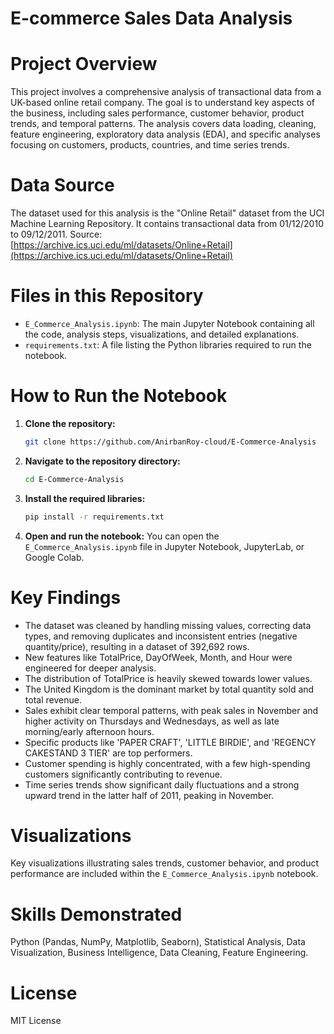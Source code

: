 # E-commerce Sales Data Analysis

# Project Overview
This project involves a comprehensive analysis of transactional data from a UK-based online retail company. The goal is to understand key aspects of the business, including sales performance, customer behavior, product trends, and temporal patterns. The analysis covers data loading, cleaning, feature engineering, exploratory data analysis (EDA), and specific analyses focusing on customers, products, countries, and time series trends.

# Data Source
The dataset used for this analysis is the "Online Retail" dataset from the UCI Machine Learning Repository. It contains transactional data from 01/12/2010 to 09/12/2011.
Source: [https://archive.ics.uci.edu/ml/datasets/Online+Retail](https://archive.ics.uci.edu/ml/datasets/Online+Retail)

# Files in this Repository
*   `E_Commerce_Analysis.ipynb`: The main Jupyter Notebook containing all the code, analysis steps, visualizations, and detailed explanations.
*   `requirements.txt`: A file listing the Python libraries required to run the notebook.

# How to Run the Notebook
1.  **Clone the repository:**

    ```bash
    git clone https://github.com/AnirbanRoy-cloud/E-Commerce-Analysis
    ```
2.  **Navigate to the repository directory:**

    ```bash
    cd E-Commerce-Analysis
    ```
3.  **Install the required libraries:**

    ```bash
    pip install -r requirements.txt
    ```
4.  **Open and run the notebook:** You can open the `E_Commerce_Analysis.ipynb` file in Jupyter Notebook, JupyterLab, or Google Colab.

# Key Findings
*   The dataset was cleaned by handling missing values, correcting data types, and removing duplicates and inconsistent entries (negative quantity/price), resulting in a dataset of 392,692 rows.
*   New features like TotalPrice, DayOfWeek, Month, and Hour were engineered for deeper analysis.
*   The distribution of TotalPrice is heavily skewed towards lower values.
*   The United Kingdom is the dominant market by total quantity sold and total revenue.
*   Sales exhibit clear temporal patterns, with peak sales in November and higher activity on Thursdays and Wednesdays, as well as late morning/early afternoon hours.
*   Specific products like 'PAPER CRAFT', 'LITTLE BIRDIE', and 'REGENCY CAKESTAND 3 TIER' are top performers.
*   Customer spending is highly concentrated, with a few high-spending customers significantly contributing to revenue.
*   Time series trends show significant daily fluctuations and a strong upward trend in the latter half of 2011, peaking in November.

# Visualizations
Key visualizations illustrating sales trends, customer behavior, and product performance are included within the `E_Commerce_Analysis.ipynb` notebook.

# Skills Demonstrated
Python (Pandas, NumPy, Matplotlib, Seaborn), Statistical Analysis, Data Visualization, Business Intelligence, Data Cleaning, Feature Engineering.

# License
MIT License
